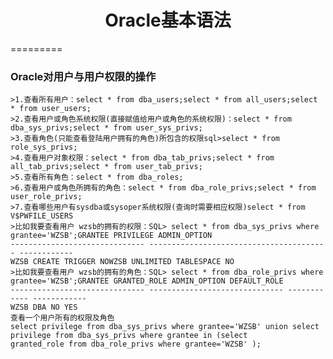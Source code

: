 <center><h1>Oracle基本语法</h1></center>

=========
### Oracle对用户与用户权限的操作
    >1.查看所有用户：select * from dba_users;select * from all_users;select * from user_users;
    >2.查看用户或角色系统权限(直接赋值给用户或角色的系统权限)：select * from dba_sys_privs;select * from user_sys_privs;
    >3.查看角色(只能查看登陆用户拥有的角色)所包含的权限sql>select * from role_sys_privs;
    >4.查看用户对象权限：select * from dba_tab_privs;select * from all_tab_privs;select * from user_tab_privs;
    >5.查看所有角色：select * from dba_roles;
    >6.查看用户或角色所拥有的角色：select * from dba_role_privs;select * from user_role_privs;
    >7.查看哪些用户有sysdba或sysoper系统权限(查询时需要相应权限)select * from V$PWFILE_USERS
    >比如我要查看用户 wzsb的拥有的权限：SQL> select * from dba_sys_privs where grantee='WZSB';GRANTEE PRIVILEGE ADMIN_OPTION
    ------------------------------ ---------------------------------------- ------------
    WZSB CREATE TRIGGER NOWZSB UNLIMITED TABLESPACE NO
    >比如我要查看用户 wzsb的拥有的角色：SQL> select * from dba_role_privs where grantee='WZSB';GRANTEE GRANTED_ROLE ADMIN_OPTION DEFAULT_ROLE
    ------------------------------ ------------------------------ ------------ ------------
    WZSB DBA NO YES
    查看一个用户所有的权限及角色
    select privilege from dba_sys_privs where grantee='WZSB' union select privilege from dba_sys_privs where grantee in (select
    granted_role from dba_role_privs where grantee='WZSB' );
    
    

   
   

